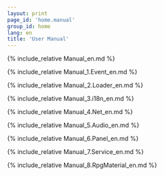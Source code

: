 ```yaml
---
layout: print
page_id: 'home.manual'
group_id: home
lang: en
title: 'User Manual'
---
```

{% include_relative Manual_en.md %}

{% include_relative Manual_1.Event_en.md %}

{% include_relative Manual_2.Loader_en.md %}

{% include_relative Manual_3.i18n_en.md %}

{% include_relative Manual_4.Net_en.md %}

{% include_relative Manual_5.Audio_en.md %}

{% include_relative Manual_6.Panel_en.md %}

{% include_relative Manual_7.Service_en.md %}

{% include_relative Manual_8.RpgMaterial_en.md %}